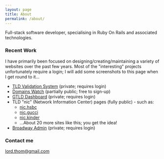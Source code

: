 ```yaml
---
layout: page
title: About
permalink: /about/
---
```


Full-stack software developer, specialising in Ruby On Rails and associated technologies.

### Recent Work

I have primarily been focused on designing/creating/maintaining a variety of websites over the past few years.
Most of the "interesting" projects unfortunately require a login; I will add some
screenshots to this page when I get round to it...

* [TLD Validation System](https://validations.valideus.com) (private; requires login)
* [Domains Watch](https://domains.watch) (partially public; free to sign-up)
* [GTLD Dashboard](http://gtld-dashboard.com) (private; requires login)
* TLD "nic" (Network Information Center) pages (fully public) - such as:
  * [nic.hsbc](http://nic.hsbc)
  * [nic.gucci](http://nic.gucci)
  * [nic.kinder](http://nic.kinder)
  * ...About 20 more sites like this; you get the idea!
* [Broadway Admin](https://admin.broadway) (private; requires login)

### Contact me

[lord.thom@gmail.com](mailto:lord.thom@gmail.com)
